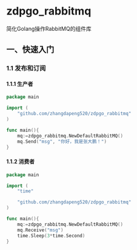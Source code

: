 # zdpgo_rabbitmq
简化Golang操作RabbitMQ的组件库

## 一、快速入门

### 1.1 发布和订阅

#### 1.1.1 生产者
```go
package main

import (
	"github.com/zhangdapeng520/zdpgo_rabbitmq"
)

func main(){
	mq:=zdpgo_rabbitmq.NewDefaultRabbitMQ()
	mq.Send("msg", "你好，我是张大鹏！")
}
```

#### 1.1.2 消费者
```go
package main

import (
	"time"

	"github.com/zhangdapeng520/zdpgo_rabbitmq"
)

func main(){
	mq:=zdpgo_rabbitmq.NewDefaultRabbitMQ()
	mq.Receive("msg")
	time.Sleep(3*time.Second)
}
```
